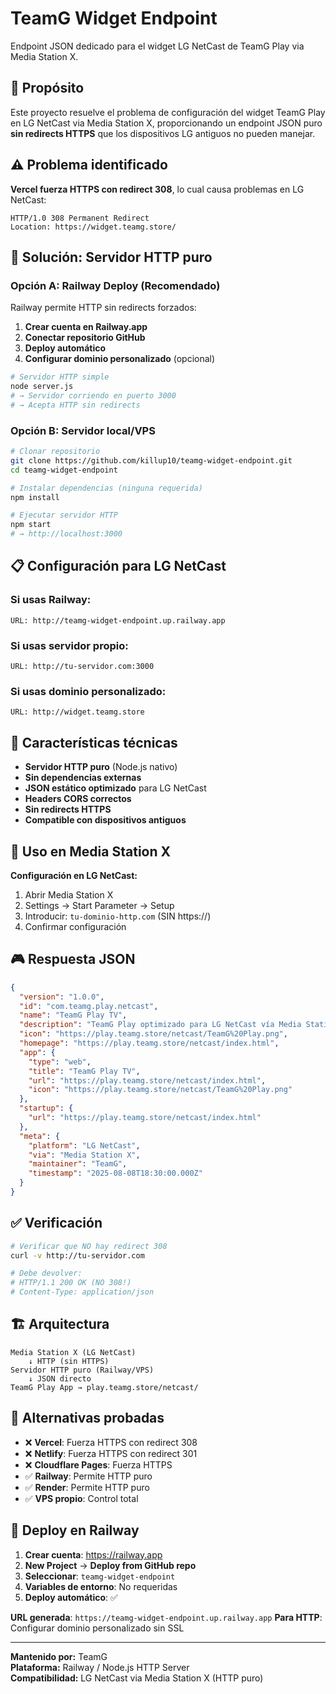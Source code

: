 # TeamG Widget Endpoint

Endpoint JSON dedicado para el widget LG NetCast de TeamG Play via Media Station X.

## 🎯 Propósito

Este proyecto resuelve el problema de configuración del widget TeamG Play en LG NetCast via Media Station X, proporcionando un endpoint JSON puro **sin redirects HTTPS** que los dispositivos LG antiguos no pueden manejar.

## ⚠️ Problema identificado

**Vercel fuerza HTTPS con redirect 308**, lo cual causa problemas en LG NetCast:
```
HTTP/1.0 308 Permanent Redirect
Location: https://widget.teamg.store/
```

## 🚀 Solución: Servidor HTTP puro

### Opción A: Railway Deploy (Recomendado)

Railway permite HTTP sin redirects forzados:

1. **Crear cuenta en Railway.app**
2. **Conectar repositorio GitHub**
3. **Deploy automático**
4. **Configurar dominio personalizado** (opcional)

```bash
# Servidor HTTP simple
node server.js
# → Servidor corriendo en puerto 3000
# → Acepta HTTP sin redirects
```

### Opción B: Servidor local/VPS

```bash
# Clonar repositorio
git clone https://github.com/killup10/teamg-widget-endpoint.git
cd teamg-widget-endpoint

# Instalar dependencias (ninguna requerida)
npm install

# Ejecutar servidor HTTP
npm start
# → http://localhost:3000
```

## 📋 Configuración para LG NetCast

### Si usas Railway:
```
URL: http://teamg-widget-endpoint.up.railway.app
```

### Si usas servidor propio:
```
URL: http://tu-servidor.com:3000
```

### Si usas dominio personalizado:
```
URL: http://widget.teamg.store
```

## 🔧 Características técnicas

- **Servidor HTTP puro** (Node.js nativo)
- **Sin dependencias externas**
- **JSON estático optimizado** para LG NetCast
- **Headers CORS correctos**
- **Sin redirects HTTPS**
- **Compatible con dispositivos antiguos**

## 📱 Uso en Media Station X

**Configuración en LG NetCast:**
1. Abrir Media Station X
2. Settings → Start Parameter → Setup
3. Introducir: `tu-dominio-http.com` (SIN https://)
4. Confirmar configuración

## 🎮 Respuesta JSON

```json
{
  "version": "1.0.0",
  "id": "com.teamg.play.netcast",
  "name": "TeamG Play TV",
  "description": "TeamG Play optimizado para LG NetCast vía Media Station X.",
  "icon": "https://play.teamg.store/netcast/TeamG%20Play.png",
  "homepage": "https://play.teamg.store/netcast/index.html",
  "app": {
    "type": "web",
    "title": "TeamG Play TV",
    "url": "https://play.teamg.store/netcast/index.html",
    "icon": "https://play.teamg.store/netcast/TeamG%20Play.png"
  },
  "startup": {
    "url": "https://play.teamg.store/netcast/index.html"
  },
  "meta": {
    "platform": "LG NetCast",
    "via": "Media Station X",
    "maintainer": "TeamG",
    "timestamp": "2025-08-08T18:30:00.000Z"
  }
}
```

## ✅ Verificación

```bash
# Verificar que NO hay redirect 308
curl -v http://tu-servidor.com

# Debe devolver:
# HTTP/1.1 200 OK (NO 308!)
# Content-Type: application/json
```

## 🏗️ Arquitectura

```
Media Station X (LG NetCast)
    ↓ HTTP (sin HTTPS)
Servidor HTTP puro (Railway/VPS)
    ↓ JSON directo
TeamG Play App → play.teamg.store/netcast/
```

## 📝 Alternativas probadas

- ❌ **Vercel**: Fuerza HTTPS con redirect 308
- ❌ **Netlify**: Fuerza HTTPS con redirect 301
- ❌ **Cloudflare Pages**: Fuerza HTTPS
- ✅ **Railway**: Permite HTTP puro
- ✅ **Render**: Permite HTTP puro
- ✅ **VPS propio**: Control total

## 🚀 Deploy en Railway

1. **Crear cuenta**: https://railway.app
2. **New Project** → **Deploy from GitHub repo**
3. **Seleccionar**: `teamg-widget-endpoint`
4. **Variables de entorno**: No requeridas
5. **Deploy automático**: ✅

**URL generada**: `https://teamg-widget-endpoint.up.railway.app`
**Para HTTP**: Configurar dominio personalizado sin SSL

---

**Mantenido por:** TeamG  
**Plataforma:** Railway / Node.js HTTP Server  
**Compatibilidad:** LG NetCast via Media Station X (HTTP puro)
